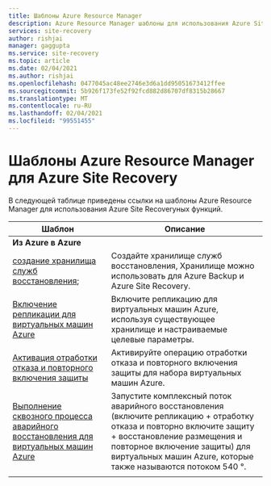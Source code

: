 ```yaml
---
title: Шаблоны Azure Resource Manager
description: Azure Resource Manager шаблоны для использования Azure Site Recoveryных функций.
services: site-recovery
author: rishjai
manager: gaggupta
ms.service: site-recovery
ms.topic: article
ms.date: 02/04/2021
ms.author: rishjai
ms.openlocfilehash: 0477045ac48ee2746e3d6a1dd95051673412ffee
ms.sourcegitcommit: 5b926f173fe52f92fcd882d86707df8315b28667
ms.translationtype: MT
ms.contentlocale: ru-RU
ms.lasthandoff: 02/04/2021
ms.locfileid: "99551455"
---
```

# <a name="azure-resource-manager-templates-for-azure-site-recovery"></a>Шаблоны Azure Resource Manager для Azure Site Recovery

В следующей таблице приведены ссылки на шаблоны Azure Resource Manager для использования Azure Site Recoveryных функций.

| Шаблон | Описание |
|---|---|
|**Из Azure в Azure** | |
| [создание хранилища служб восстановления](https://docs.microsoft.com/azure/site-recovery/quickstart-create-vault-template);| Создайте хранилище служб восстановления, Хранилище можно использовать для Azure Backup и Azure Site Recovery. |
| [Включение репликации для виртуальных машин Azure](https://aka.ms/asr-arm-enable-replication) | Включите репликацию для виртуальных машин Azure, используя существующее хранилище и настраиваемые целевые параметры.|
| [Активация отработки отказа и повторного включения защиты](https://aka.ms/asr-arm-failover-reprotect) | Активируйте операцию отработки отказа и повторного включения защиты для набора виртуальных машин Azure. |
| [Выполнение сквозного процесса аварийного восстановления для виртуальных машин Azure](https://aka.ms/asr-arm-e2e-flow) | Запустите комплексный поток аварийного восстановления (включите репликацию + отработку отказа и повторно включите защиту + восстановление размещения и повторное включение защиты) для виртуальных машин Azure, которые также называются потоком 540 °.|
|   |   |